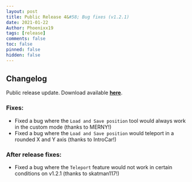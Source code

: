 ```yaml
---
layout: post
title: Public Release 4&#58; Bug fixes (v1.2.1)
date: 2021-01-22
Author: Phoenixx19
tags: [release]
comments: false
toc: false
pinned: false
hidden: false
---
```


## Changelog

Public release update.
Download available [**here**](https://github.com/Phoenixx19/JumpKingPlus/releases/tag/v1.2.1). <!-- more -->

### Fixes:
- Fixed a bug where the `Load and Save position` tool would always work in the custom mode (thanks to MERNY!)
- Fixed a bug where the `Load and Save position` would teleport in a rounded X and Y axis (thanks to IntroCar!)

### After release fixes:
- Fixed a bug where the `Teleport` feature would not work in certain conditions on v1.2.1 (thanks to skatman117!)
